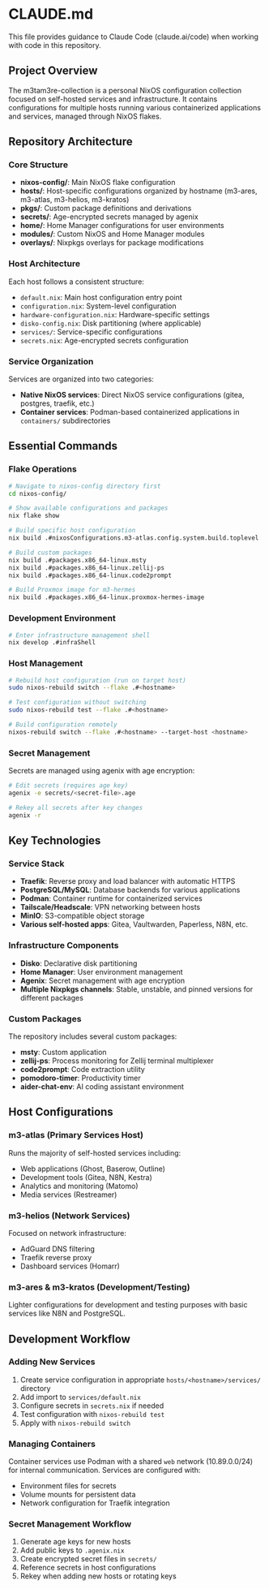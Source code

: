 # CLAUDE.md

This file provides guidance to Claude Code (claude.ai/code) when working with code in this repository.

## Project Overview

The m3tam3re-collection is a personal NixOS configuration collection focused on self-hosted services and infrastructure. It contains configurations for multiple hosts running various containerized applications and services, managed through NixOS flakes.

## Repository Architecture

### Core Structure
- **nixos-config/**: Main NixOS flake configuration
- **hosts/**: Host-specific configurations organized by hostname (m3-ares, m3-atlas, m3-helios, m3-kratos)
- **pkgs/**: Custom package definitions and derivations
- **secrets/**: Age-encrypted secrets managed by agenix
- **home/**: Home Manager configurations for user environments
- **modules/**: Custom NixOS and Home Manager modules
- **overlays/**: Nixpkgs overlays for package modifications

### Host Architecture
Each host follows a consistent structure:
- `default.nix`: Main host configuration entry point
- `configuration.nix`: System-level configuration
- `hardware-configuration.nix`: Hardware-specific settings
- `disko-config.nix`: Disk partitioning (where applicable)
- `services/`: Service-specific configurations
- `secrets.nix`: Age-encrypted secrets configuration

### Service Organization
Services are organized into two categories:
- **Native NixOS services**: Direct NixOS service configurations (gitea, postgres, traefik, etc.)
- **Container services**: Podman-based containerized applications in `containers/` subdirectories

## Essential Commands

### Flake Operations
```bash
# Navigate to nixos-config directory first
cd nixos-config/

# Show available configurations and packages
nix flake show

# Build specific host configuration
nix build .#nixosConfigurations.m3-atlas.config.system.build.toplevel

# Build custom packages
nix build .#packages.x86_64-linux.msty
nix build .#packages.x86_64-linux.zellij-ps
nix build .#packages.x86_64-linux.code2prompt

# Build Proxmox image for m3-hermes
nix build .#packages.x86_64-linux.proxmox-hermes-image
```

### Development Environment
```bash
# Enter infrastructure management shell
nix develop .#infraShell
```

### Host Management
```bash
# Rebuild host configuration (run on target host)
sudo nixos-rebuild switch --flake .#<hostname>

# Test configuration without switching
sudo nixos-rebuild test --flake .#<hostname>

# Build configuration remotely
nixos-rebuild switch --flake .#<hostname> --target-host <hostname>
```

### Secret Management
Secrets are managed using agenix with age encryption:
```bash
# Edit secrets (requires age key)
agenix -e secrets/<secret-file>.age

# Rekey all secrets after key changes
agenix -r
```

## Key Technologies

### Service Stack
- **Traefik**: Reverse proxy and load balancer with automatic HTTPS
- **PostgreSQL/MySQL**: Database backends for various applications
- **Podman**: Container runtime for containerized services
- **Tailscale/Headscale**: VPN networking between hosts
- **MinIO**: S3-compatible object storage
- **Various self-hosted apps**: Gitea, Vaultwarden, Paperless, N8N, etc.

### Infrastructure Components
- **Disko**: Declarative disk partitioning
- **Home Manager**: User environment management
- **Agenix**: Secret management with age encryption
- **Multiple Nixpkgs channels**: Stable, unstable, and pinned versions for different packages

### Custom Packages
The repository includes several custom packages:
- **msty**: Custom application
- **zellij-ps**: Process monitoring for Zellij terminal multiplexer
- **code2prompt**: Code extraction utility
- **pomodoro-timer**: Productivity timer
- **aider-chat-env**: AI coding assistant environment

## Host Configurations

### m3-atlas (Primary Services Host)
Runs the majority of self-hosted services including:
- Web applications (Ghost, Baserow, Outline)
- Development tools (Gitea, N8N, Kestra)
- Analytics and monitoring (Matomo)
- Media services (Restreamer)

### m3-helios (Network Services)
Focused on network infrastructure:
- AdGuard DNS filtering
- Traefik reverse proxy
- Dashboard services (Homarr)

### m3-ares & m3-kratos (Development/Testing)
Lighter configurations for development and testing purposes with basic services like N8N and PostgreSQL.

## Development Workflow

### Adding New Services
1. Create service configuration in appropriate `hosts/<hostname>/services/` directory
2. Add import to `services/default.nix`
3. Configure secrets in `secrets.nix` if needed
4. Test configuration with `nixos-rebuild test`
5. Apply with `nixos-rebuild switch`

### Managing Containers
Container services use Podman with a shared `web` network (10.89.0.0/24) for internal communication. Services are configured with:
- Environment files for secrets
- Volume mounts for persistent data
- Network configuration for Traefik integration

### Secret Management Workflow
1. Generate age keys for new hosts
2. Add public keys to `.agenix.nix`
3. Create encrypted secret files in `secrets/`
4. Reference secrets in host configurations
5. Rekey when adding new hosts or rotating keys